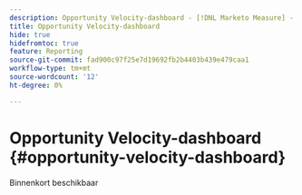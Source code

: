 ```yaml
---
description: Opportunity Velocity-dashboard - [!DNL Marketo Measure] - Product
title: Opportunity Velocity-dashboard
hide: true
hidefromtoc: true
feature: Reporting
source-git-commit: fad900c97f25e7d19692fb2b4403b439e479caa1
workflow-type: tm+mt
source-wordcount: '12'
ht-degree: 0%

---
```


# Opportunity Velocity-dashboard {#opportunity-velocity-dashboard}

Binnenkort beschikbaar
